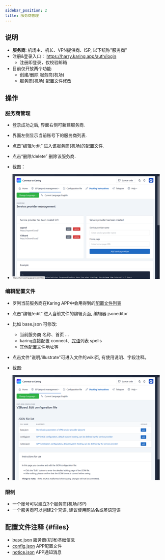 ```yaml
---
sidebar_position: 2
title: 服务商管理
---
```


## 说明
- **服务商**: 机场主、机长、VPN提供商、ISP, 以下统称"服务商"
- 注册&登录入口： https://harry.karing.app/auth/login
  - 注册即登录，仅校验邮箱
- 目前仅开放两个功能:
    - 创建/删除 服务商(机场)
    - 服务商(机场) 配置文件修改

## 操作
### 服务商管理
- 登录成功之后, 界面右侧可新建服务商.
- 界面左侧显示当前账号下的服务商列表.
- 点击“编辑/edit” 进入该服务商(机场)的配置文件.
- 点击“删除/delete” 删除该服务商.

- 截图：
- ![服务商列表](../img/isp-list.png)

### 编辑配置文件
- 罗列当前服务商在Karing APP中会用得到的[配置文件列表](#files)
- 点击“编辑/edit” 进入当前文件的编辑页面, 编辑器 jsoneditor
- 比如 base.json 可修改:
  - 当前服务商 名称、首页 ...
  - karing连接配置 connect、[咒语](./spell.md)列表 spells
  - 其他配置文件地址等
- 点击文件"说明/illustrate"可进入文件的wiki页, 有使用说明、字段注释。

- 截图:
- ![配置文件管理](../img/isp-edit.png)


### 限制
- 一个账号可以建立3个服务商(机场/ISP)
- 一个服务商可以创建2个咒语, 建议使用网站名或英语短语

## 配置文件注释 {#files}
- [base.json](./base.json.md)  服务商(机场)基础信息
- [config.json](./config.json.md)  APP配置文件
- [notice.json](./notice.json.md)  APP通知消息

